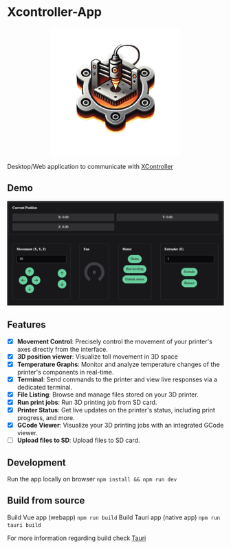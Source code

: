 # Xcontroller-App

<img src=".github/logo.png" alt="xcontroller-app Logo" width="300" style="max-width: 100%;display: block;margin-left: auto;margin-right: auto;"
  />

Desktop/Web application to communicate with [XController](https://github.com/J040M/xcontroller)

## Demo

![til](./screenshots/xcontroller-app-1.gif)

## Features

- [x] **Movement Control**: Precisely control the movement of your printer's axes directly from the interface.
- [x] **3D position viewer**: Visualize toll movement in 3D space
- [x] **Temperature Graphs**: Monitor and analyze temperature changes of the printer's components in real-time.
- [x] **Terminal**: Send commands to the printer and view live responses via a dedicated terminal.
- [x] **File Listing**: Browse and manage files stored on your 3D printer.
- [x] **Run print jobs**: Run 3D printing job from SD card.
- [x] **Printer Status**: Get live updates on the printer's status, including print progress, and more.
- [x] **GCode Viewer**: Visualize your 3D printing jobs with an integrated GCode viewer.
- [ ] **Upload files to SD**: Upload files to SD card.

## Development

Run the app locally on browser
```npm install && npm run dev```

## Build from source

Build Vue app (webapp)
```npm run build```
Build Tauri app (native app)
```npm run tauri build```

For more information regarding build check [Tauri](https://v2.tauri.app/distribute/)
